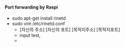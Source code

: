 
#### Port forwarding by Raspi
  - sudo apt-get install rinetd
  - sudo vim /etc/rinetd.conf
    - [자신의 주소] [자신의 포트] [목적지주소] [목적지포트]
    - input test,
    - 

